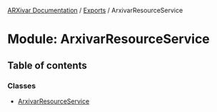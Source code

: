 [ARXivar Documentation](../README.md) / [Exports](../modules.md) / ArxivarResourceService

# Module: ArxivarResourceService

## Table of contents

### Classes

- [ArxivarResourceService](../classes/ArxivarResourceService.ArxivarResourceService.md)
